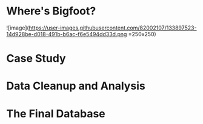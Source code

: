 # Where's Bigfoot?

![image](https://user-images.githubusercontent.com/82002107/133897523-14d928be-d018-491b-b6ac-f6e5494dd33d.png =250x250)

# Case Study

# Data Cleanup and Analysis

# The Final Database
